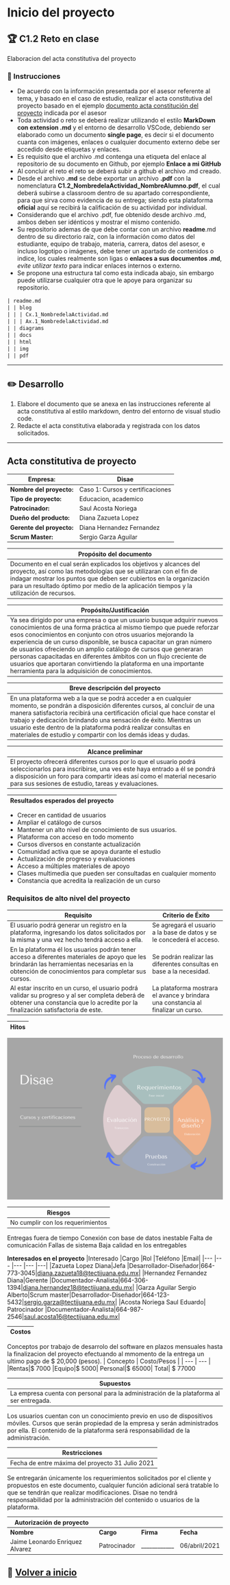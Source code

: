 # Inicio del proyecto

## :trophy: C1.2 Reto en clase

Elaboracion del acta constitutiva del proyecto

### :blue_book: Instrucciones

- De acuerdo con la información presentada por el asesor referente al tema, y basado en el caso de estudio, realizar el acta constitutiva del proyecto basado en el ejemplo [documento acta constitución del proyecto](../pdf/C1.2_Ejemplo_ActaConstitución_delProyecto.pdf) indicada por el asesor
- Toda actividad o reto se deberá realizar utilizando el estilo **MarkDown con extension .md** y el entorno de desarrollo VSCode, debiendo ser elaborado como un documento **single page**, es decir si el documento cuanta con imágenes, enlaces o cualquier documento externo debe ser accedido desde etiquetas y enlaces.
- Es requisito que el archivo .md contenga una etiqueta del enlace al repositorio de su documento en Github, por ejemplo **Enlace a mi GitHub**
- Al concluir el reto el reto se deberá subir a github el archivo .md creado.
- Desde el archivo **.md** se debe exportar un archivo **.pdf** con la nomenclatura **C1.2_NombredelaActividad_NombreAlumno.pdf**, el cual deberá subirse a classroom dentro de su apartado correspondiente, para que sirva como evidencia de su entrega; siendo esta plataforma **oficial** aquí se recibirá la calificación de su actividad por individual.
- Considerando que el archivo .pdf, fue obtenido desde archivo .md, ambos deben ser idénticos y mostrar el mismo contenido.
- Su repositorio ademas de que debe contar con un archivo **readme**.md dentro de su directorio raíz, con la información como datos del estudiante, equipo de trabajo, materia, carrera, datos del asesor, e incluso logotipo o imágenes, debe tener un apartado de contenidos o indice, los cuales realmente son ligas o **enlaces a sus documentos .md**, _evite utilizar texto_ para indicar enlaces internos o externo.
- Se propone una estructura tal como esta indicada abajo, sin embargo puede utilizarse cualquier otra que le apoye para organizar su repositorio.

```
| readme.md
| | blog
| | | Cx.1_NombredelaActividad.md
| | | Ax.1_NombredelaActividad.md
| | diagrams
| | docs
| | html
| | img
| | pdf    
```
___

## :pencil2: Desarrollo

1. Elabore el documento que se anexa en las instrucciones referente al acta constitutiva al estilo markdown, dentro del entorno de visual studio code.
2. Redacte el acta constitutiva elaborada y registrada con los datos solicitados.

___

## Acta constitutiva de proyecto


|Empresa:|Disae|
| ----------- | ----------- |
|**Nombre del proyecto:**|Caso 1: Cursos y certificaciones|
|**Tipo de proyecto:**|Educacion, academico|
|**Patrocinador:**|Saul Acosta Noriega|
|**Dueño del producto:**|Diana Zazueta Lopez|
|**Gerente del proyecto:**|Diana Hernandez Fernandez|
|**Scrum Master:**|Sergio Garza Aguilar|

|Propósito del documento|
| ----------- |
|Documento en el cual serán explicados los objetivos y alcances del proyecto, así como las metodologías que se utilizaran con el fin de indagar mostrar los puntos que deben ser cubiertos en la organización para un resultado óptimo por medio de la aplicación tiempos y la utilización de recursos.|

|Propósito/Justificación |
| ----------- |
|Ya sea dirigido por una empresa o que un usuario busque adquirir nuevos conocimientos de una forma práctica al mismo tiempo que puede reforzar esos conocimientos en conjunto con otros usuarios mejorando la experiencia de un curso disponible, se busca capacitar un gran número de usuarios ofreciendo un amplio catálogo de cursos que generaran personas capacitadas en diferentes ámbitos con un flujo creciente de usuarios que aportaran convirtiendo la plataforma en una importante herramienta para la adquisición de conocimientos. |

|Breve descripción del proyecto |
| ----------- |
|En una plataforma web a la que se podrá acceder a en cualquier momento, se pondrán a disposición diferentes cursos, al concluir de una manera satisfactoria recibirá una certificación oficial que hace constar el trabajo y dedicación brindando una sensación de éxito. Mientras un usuario este dentro de la plataforma podrá realizar consultas en materiales de estudio y compartir con los demás ideas y dudas. |

|Alcance preliminar |
| ----------- |
|El proyecto ofrecerá diferentes cursos por lo que el usuario podrá seleccionarlos para inscribirse, una ves este haya entrado a él se pondrá a disposición un foro para compartir ideas así como el material necesario para sus sesiones de estudio, tareas y evaluaciones. |

|Resultados esperados del proyecto|
| ----------- | 
- Crecer en cantidad de usuarios
- Ampliar el catálogo de cursos
- Mantener un alto nivel de conocimiento de sus usuarios.
- Plataforma con acceso en todo momento
- Cursos diversos en constante actualización
- Comunidad activa que se apoya durante el estudio
- Actualización de progreso y evaluaciones
- Acceso a múltiples materiales de apoyo
- Clases multimedia que pueden ser consultadas en cualquier momento
- Constancia que acredita la realización de un curso


### Requisitos de alto nivel del proyecto 
| Requisito | Criterio de Éxito |
| --- | --- | 
|El usuario podrá generar un registro en la plataforma, ingresando los datos solicitados por la misma y una vez hecho tendrá acceso a ella.|Se agregará el usuario a la base de datos y se le concederá el acceso.
|En la plataforma él los usuarios podrán tener acceso a diferentes materiales de apoyo que les brindarán las herramientas necesarias en la obtención de conocimientos para completar sus cursos.|Se podrán realizar las diferentes consultas en base a la necesidad.|
Al estar inscrito en un curso, el usuario podrá validar su progreso y al ser completa deberá de obtener una constancia que lo acredite por la finalización satisfactoria de este.|La plataforma mostrara el avance y brindara una constancia al finalizar un curso.|

|Hitos |
| ----------- |
![](imges/hitos.png)

|Riesgos |
| ----------- |
|No cumplir con los requerimientos
Entregas fuera de tiempo
Conexión con base de datos inestable
Falta de comunicación
Fallas de sistema 
Baja calidad en los entregables
 

 **Interesados en el proyecto** 
|Interesado |Cargo |Rol |Teléfono |Email|
|--- |--- |--- |--- |---|
|Zazueta Lopez Diana|Jefa |Desarrollador-Diseñador|664-773-3045|diana.zazueta18@tectijuana.edu.mx|
|Hernandez Fernandez Diana|Gerente |Documentador-Analista|664-306-1394|diana.hernandez18@tectijuana.edu.mx|
|Garza Aguilar Sergio Alberto|Scrum master|Desarrollador-Diseñador|664-123-5432|sergio.garza@tectijuana.edu.mx|
|Acosta Noriega Saul Eduardo| Patrocinador |Documentador-Analista|664-987-2546|saul.acosta16@tectijuana.edu.mx|

|Costos |
| ----------- |

Conceptos por trabajo de desarrolo del software en plazos mensuales hasta la finalizacion del proyecto efectuando al mmomento de la entrega un ultimo pago de $ 20,000 (pesos).
| Concepto | Costo/Pesos |
| --- | --- | 
|Rentas|$ 7000
|Equipo|$ 5000|
Personal|$ 65000|
Total| $ 77000

|Supuestos |
| ----------- |
|La empresa cuenta con personal para la administración de la plataforma al ser entregada.
Los usuarios cuentan con un conocimiento previo en uso de dispositivos móviles.
Cursos que serán propiedad de la empresa y serán administrados por ella.
El contenido de la plataforma será responsabilidad de la administración.


|Restricciones  |
| ----------- |
|Fecha de entre máxima del proyecto 31 Julio 2021
Se entregarán únicamente los requerimientos solicitados por el cliente y propuestos en este documento, cualquier función adicional será tratable lo que se tendrán que realizar modificaciones.
Disae no tendrá responsabilidad por la administración del contenido o usuarios de la plataforma.

|Autorización de proyecto||||
|---|---|---|---|
|**Nombre**|**Cargo**|**Firma**|**Fecha**|
|Jaime Leonardo Enriquez Alvarez|Patrocinador|____________|06/abril/2021|



## :memo: [Volver a inicio](https://github.com/SergioG93/Analisis-avanzado-de-sofware)	
